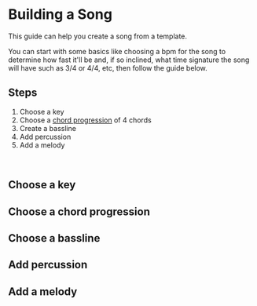 # Building a Song

This guide can help you create a song from a template.  

You can start with some basics like choosing a bpm for the song to determine how fast it'll be and, if so inclined, what time signature the song will have such as 3/4 or 4/4, etc, then follow the guide below.

## Steps
1. Choose a key
2. Choose a [chord progression](chord_progression.md) of 4 chords
3. Create a bassline
4. Add percussion
5. Add a melody

&nbsp;  

## Choose a key
## Choose a chord progression
## Choose a bassline
## Add percussion
## Add a melody